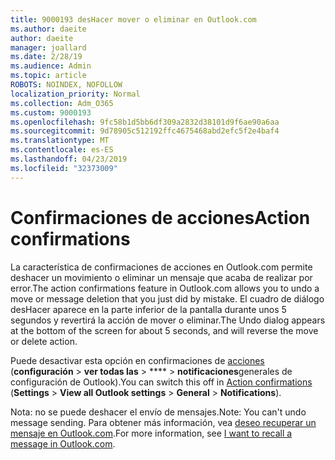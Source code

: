 ```yaml
---
title: 9000193 desHacer mover o eliminar en Outlook.com
ms.author: daeite
author: daeite
manager: joallard
ms.date: 2/28/19
ms.audience: Admin
ms.topic: article
ROBOTS: NOINDEX, NOFOLLOW
localization_priority: Normal
ms.collection: Adm_O365
ms.custom: 9000193
ms.openlocfilehash: 9fc58b1d5bb6df309a2832d38101d9f6ae90a6aa
ms.sourcegitcommit: 9d78905c512192ffc4675468abd2efc5f2e4baf4
ms.translationtype: MT
ms.contentlocale: es-ES
ms.lasthandoff: 04/23/2019
ms.locfileid: "32373009"
---
```

# <a name="action-confirmations"></a><span data-ttu-id="4eae4-102">Confirmaciones de acciones</span><span class="sxs-lookup"><span data-stu-id="4eae4-102">Action confirmations</span></span>

<span data-ttu-id="4eae4-103">La característica de confirmaciones de acciones en Outlook.com permite deshacer un movimiento o eliminar un mensaje que acaba de realizar por error.</span><span class="sxs-lookup"><span data-stu-id="4eae4-103">The action confirmations feature in Outlook.com allows you to undo a move or message deletion that you just did by mistake.</span></span> <span data-ttu-id="4eae4-104">El cuadro de diálogo desHacer aparece en la parte inferior de la pantalla durante unos 5 segundos y revertirá la acción de mover o eliminar.</span><span class="sxs-lookup"><span data-stu-id="4eae4-104">The Undo dialog appears at the bottom of the screen for about 5 seconds, and will reverse the move or delete action.</span></span>

<span data-ttu-id="4eae4-105">Puede desactivar esta opción en confirmaciones de [acciones](https://outlook.live.com/mail/options/general/notifications) (**configuración** > **ver todas las** > \*\*\*\* > **notificaciones**generales de configuración de Outlook).</span><span class="sxs-lookup"><span data-stu-id="4eae4-105">You can switch this off in [Action confirmations](https://outlook.live.com/mail/options/general/notifications) (**Settings** > **View all Outlook settings** > **General** > **Notifications**).</span></span>

<span data-ttu-id="4eae4-106">Nota: no se puede deshacer el envío de mensajes.</span><span class="sxs-lookup"><span data-stu-id="4eae4-106">Note: You can't undo message sending.</span></span> <span data-ttu-id="4eae4-107">Para obtener más información, vea [deseo recuperar un mensaje en Outlook.com](https://support.office.com/article/c069ddde-5282-4085-8f4c-d7b133324f8a).</span><span class="sxs-lookup"><span data-stu-id="4eae4-107">For more information, see [I want to recall a message in Outlook.com](https://support.office.com/article/c069ddde-5282-4085-8f4c-d7b133324f8a).</span></span>